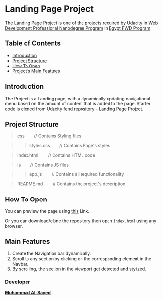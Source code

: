 # Landing Page Project

The Landing Page Project is one of the projects required by Udacity in [Web Development Professional Nanodegree  Program](https://classroom.udacity.com/nanodegrees/nd0011-fwd-t2/dashboard/overview) In [Egypt FWD Program](https://egfwd.com/specializtion/web-development-professional/)


## Table of Contents

* [Introduction](#introduction)
* [Project Structure](#projectstructure)
* [How To Open](#howtoopen)
* [Project's Main Features](#mainfeatures)


## Introduction

The Project is a Landing page, with a dynamically updating navigational menu based on the amount of content that is added to the page.
Starter code is cloned from Udacity [fend repository - Landing Page](https://github.com/udacity/fend/tree/refresh-2019/projects/landing-page) Project.


## Project Structure

> css   &nbsp;&nbsp;&nbsp;&nbsp;&nbsp;&nbsp; // Contains Styling files

>> styles.css   &nbsp;&nbsp;&nbsp;&nbsp;&nbsp;&nbsp; // Contains Page's styles

> index.html    &nbsp;&nbsp;&nbsp;&nbsp;&nbsp;&nbsp; // Contains HTML code

> js    &nbsp;&nbsp;&nbsp;&nbsp;&nbsp;&nbsp; // Contains JS files

>> app.js   &nbsp;&nbsp;&nbsp;&nbsp;&nbsp;&nbsp; // Contains all required functionality

> README.md     &nbsp;&nbsp;&nbsp;&nbsp;&nbsp;&nbsp; // Contains the project's description


## How To Open

You can preview the page using [this](https://khogaeslam.github.io/Udacity-WDP_NDP-P1/) Link.

Or you can download/clone the repository then open `index.html` using any browser.

## Main Features
1. Create the Navigation bar dynamically.
2. Scroll to any section by clicking on the corresponding element in the Navbar.
3. By scrolling, the section in the viewport get detected and stylized.

### Developer

**[Muhammad Al-Sayed](https://github.com/MuhammadAl-Sayedd)**
